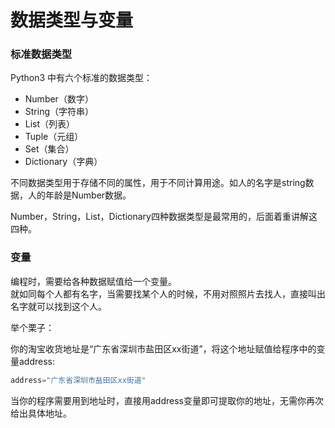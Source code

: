 # 数据类型与变量

### 标准数据类型

Python3 中有六个标准的数据类型：

* Number（数字）
* String（字符串）
* List（列表）
* Tuple（元组）
* Set（集合）
* Dictionary（字典）

不同数据类型用于存储不同的属性，用于不同计算用途。如人的名字是string数据，人的年龄是Number数据。

Number，String，List，Dictionary四种数据类型是最常用的，后面着重讲解这四种。

### 变量

编程时，需要给各种数据赋值给一个变量。  
就如同每个人都有名字，当需要找某个人的时候，不用对照照片去找人，直接叫出名字就可以找到这个人。

举个栗子：

你的淘宝收货地址是“广东省深圳市盐田区xx街道”，将这个地址赋值给程序中的变量address:

```python
address="广东省深圳市盐田区xx街道"
```

当你的程序需要用到地址时，直接用address变量即可提取你的地址，无需你再次给出具体地址。

